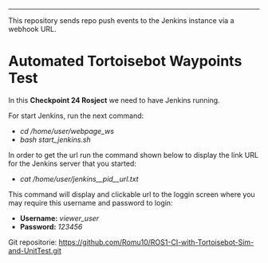 
---
This repository sends repo push events to the Jenkins instance via a webhook URL.

# Automated Tortoisebot Waypoints Test

In this **Checkpoint 24 Rosject** we need to have Jenkins running. 

For start Jenkins, run the next command:

  - *cd /home/user/webpage_ws*
  - *bash start_jenkins.sh*

In order to get the url run the command shown below to display the link URL for the Jenkins server that you started:

  - *cat /home/user/jenkins__pid__url.txt*

This command will display and clickable url to the loggin screen where you may require this username and password to login:

  - **Username:** *viewer_user*
  - **Password:** *123456* 

Git repositorie: https://github.com/Romu10/ROS1-CI-with-Tortoisebot-Sim-and-UnitTest.git
